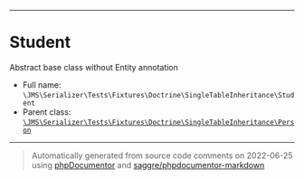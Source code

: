 ***

# Student

Abstract base class without Entity annotation

* Full name: `\JMS\Serializer\Tests\Fixtures\Doctrine\SingleTableInheritance\Student`
* Parent class: [`\JMS\Serializer\Tests\Fixtures\Doctrine\SingleTableInheritance\Person`](./Person.md)

***
> Automatically generated from source code comments on 2022-06-25 using [phpDocumentor](http://www.phpdoc.org/) and [saggre/phpdocumentor-markdown](https://github.com/Saggre/phpDocumentor-markdown)
